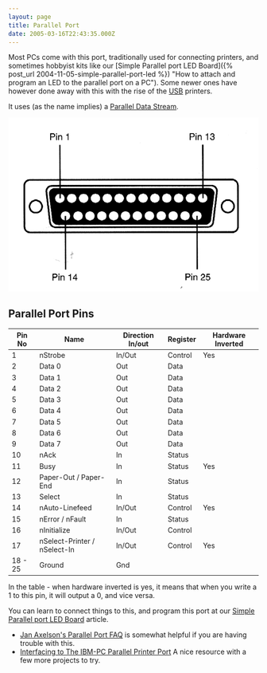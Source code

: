 ```yaml
---
layout: page
title: Parallel Port
date: 2005-03-16T22:43:35.000Z
---
```

Most PCs come with this port, traditionally used for connecting printers, and sometimes hobbyist kits like our [Simple Parallel port LED Board]({% post_url 2004-11-05-simple-parallel-port-led %}) "How to attach and program an LED to the parallel port on a PC"). Some newer ones have however done away with this with the rise of the [USB](/wiki/universal_serial_bus.html "Universal Serial Bus") printers.

It uses (as the name implies) a [Parallel Data Stream](/wiki/parallel_data_stream.html "Parallel Data Stream").

![Parallel Port Pins](/galleries/gallery-1-common-images/119-parallel.gif)

## Parallel Port Pins

Pin No  | Name                         | Direction In/out | Register | Hardware Inverted
------- | ---------------------------- | ---------------- | -------- | -----------------
1       | nStrobe                      | In/Out           | Control  | Yes
2       | Data 0                       | Out              | Data     |
3       | Data 1                       | Out              | Data     |
4       | Data 2                       | Out              | Data     |
5       | Data 3                       | Out              | Data     |
6       | Data 4                       | Out              | Data     |
7       | Data 5                       | Out              | Data     |
8       | Data 6                       | Out              | Data     |
9       | Data 7                       | Out              | Data     |
10      | nAck                         | In               | Status   |
11      | Busy                         | In               | Status   | Yes
12      | Paper-Out / Paper-End        | In               | Status   |
13      | Select                       | In               | Status   |
14      | nAuto-Linefeed               | In/Out           | Control  | Yes
15      | nError / nFault              | In               | Status   |
16      | nInitialize                  | In/Out           | Control  |
17      | nSelect-Printer / nSelect-In | In/Out           | Control  | Yes
18 - 25 | Ground                       | Gnd              |          |

In the table - when hardware inverted is yes, it means that when you write a 1 to this pin, it will output a 0, and vice versa.

You can learn to connect things to this, and program this port at our [Simple Parallel port LED Board](/wiki/simple_parallel_port_led_board.html "How to attach and program an LED to the parallel port on a PC") article.

- [Jan Axelson's Parallel Port FAQ](http://janaxelson.com/jansfaq.htm) is somewhat helpful if you are having trouble with this.
- [Interfacing to The IBM-PC Parallel Printer Port](http://www.massmind.org/techref/io/parallel/par.html) A nice resource with a few more projects to try.
